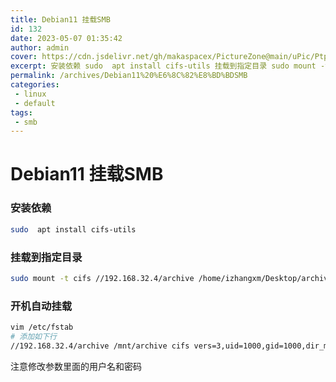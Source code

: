 ```yaml
---
title: Debian11 挂载SMB
id: 132
date: 2023-05-07 01:35:42
author: admin
cover: https://cdn.jsdelivr.net/gh/makaspacex/PictureZone@main/uPic/Ptp58L.png
excerpt: 安装依赖 sudo  apt install cifs-utils 挂载到指定目录 sudo mount -t cifs //192.168.32.4/archive /home/izhangxm/Desktop/archive -o vers=2.0,uid=1000,gid=1000,dir_
permalink: /archives/Debian11%20%E6%8C%82%E8%BD%BDSMB
categories:
 - linux
 - default
tags: 
 - smb
---
```

# Debian11 挂载SMB

### 安装依赖

```bash
sudo  apt install cifs-utils
```

### 挂载到指定目录

```bash
sudo mount -t cifs //192.168.32.4/archive /home/izhangxm/Desktop/archive -o vers=2.0,uid=1000,gid=1000,dir_mode=0755,file_mode=0755,mfsymlinks,cache=strict,rsize=1048576,wsize=1048576,username=xxxx,password=xxxx
```

### 开机自动挂载

```bash
vim /etc/fstab
# 添加如下行
//192.168.32.4/archive /mnt/archive cifs vers=3,uid=1000,gid=1000,dir_mode=0755,file_mode=0755,mfsymlinks,cache=strict,rsize=1048576,wsize=1048576,username=xxxx,password=xxxx 0 0
```

注意修改参数里面的用户名和密码
